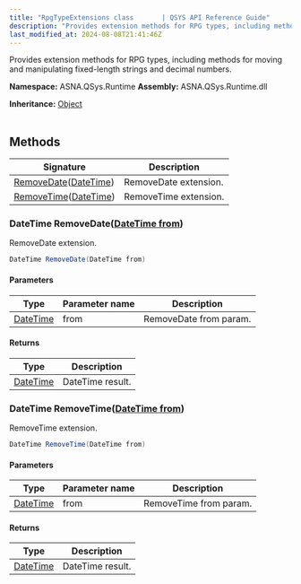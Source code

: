 ```yaml
---
title: "RpgTypeExtensions class       | QSYS API Reference Guide"
description: "Provides extension methods for RPG types, including methods for moving and manipulating fixed-length strings and decimal numbers. "
last_modified_at: 2024-08-08T21:41:46Z
---
```


Provides extension methods for RPG types, including methods for moving and manipulating fixed-length strings and decimal numbers.

**Namespace:** ASNA.QSys.Runtime
**Assembly:** ASNA.QSys.Runtime.dll

**Inheritance:** [Object](https://docs.microsoft.com/en-us/dotnet/api/system.object)
<br>
<br>

## Methods

| Signature | Description |
| --- | --- |
| [RemoveDate](#datetime-removedatedatetime-from)([DateTime](https://docs.microsoft.com/en-us/dotnet/api/system.datetime)) | RemoveDate extension.
| [RemoveTime](#datetime-removetimedatetime-from)([DateTime](https://docs.microsoft.com/en-us/dotnet/api/system.datetime)) | RemoveTime extension.

### DateTime RemoveDate([DateTime from](https://docs.microsoft.com/en-us/dotnet/api/system.datetime))

RemoveDate extension.

```cs
DateTime RemoveDate(DateTime from)
```

#### Parameters

| Type | Parameter name | Description
| --- | --- | ---
| [DateTime](https://docs.microsoft.com/en-us/dotnet/api/system.datetime) | from | RemoveDate from param.

#### Returns

| Type | Description
| --- | ---
| [DateTime](https://docs.microsoft.com/en-us/dotnet/api/system.datetime) | DateTime result.

### DateTime RemoveTime([DateTime from](https://docs.microsoft.com/en-us/dotnet/api/system.datetime))

RemoveTime extension.

```cs
DateTime RemoveTime(DateTime from)
```

#### Parameters

| Type | Parameter name | Description
| --- | --- | ---
| [DateTime](https://docs.microsoft.com/en-us/dotnet/api/system.datetime) | from | RemoveTime from param.

#### Returns

| Type | Description
| --- | ---
| [DateTime](https://docs.microsoft.com/en-us/dotnet/api/system.datetime) | DateTime result.
